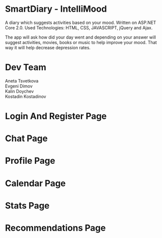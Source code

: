 # SmartDiary - IntelliMood
A diary which suggests activities based on your mood. Written on ASP.NET Core 2.0. Used Technologies: HTML, CSS, JAVASCRIPT, jQuery and Ajax.

The app will ask how did your day went and depending on your answer will suggest activities, movies, books or music to help improve your mood. That way it will help decrease depression rates.

# Dev Team
  Aneta Tsvetkova <br />
  Evgeni Dimov <br />
  Kalin Doychev <br />
  Kostadin Kostadinov <br />
  
# Login And Register Page

# Chat Page

# Profile Page

# Calendar Page

# Stats Page

# Recommendations Page
